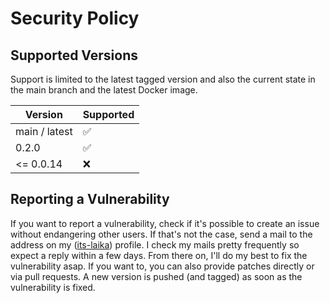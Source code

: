 # Security Policy

## Supported Versions

Support is limited to the latest tagged version and also the current state in the main branch and the latest Docker
image.

| Version       | Supported          |
|---------------|--------------------|
| main / latest | :white_check_mark: |
| 0.2.0         | :white_check_mark: |
| <= 0.0.14     | :x:                |

## Reporting a Vulnerability

If you want to report a vulnerability, check if it's possible to create an issue without endangering other users.
If that's not the case, send a mail to the address on my ([its-laika](https://github.com/its-laika)) profile.
I check my mails pretty frequently so expect a reply within a few days. From there on, I'll do my best to fix the 
vulnerability asap. If you want to, you can also provide patches directly or via pull requests. A new version is 
pushed (and tagged) as soon as the vulnerability is fixed. 
